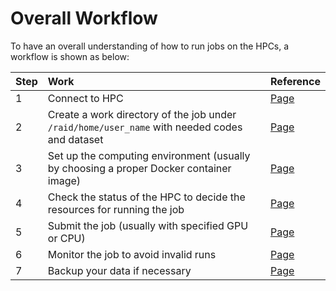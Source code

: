 # Overall Workflow

To have an overall understanding of how to run jobs on the HPCs, a workflow is shown as below:

| Step | Work | Reference |
| :--- | :--- | :--- |
| 1 | Connect to HPC | [Page](https://compsci-hunter.gitbook.io/xie-research-group/hpc-environments/hpc-user-guide/connecting-to-hpcs) |
| 2 | Create a work directory of the job under `/raid/home/user_name` with needed codes and dataset | [Page](https://compsci-hunter.gitbook.io/xie-research-group/hpc-environments/hpc-user-guide/user-directories) |
| 3 | Set up the computing environment \(usually by choosing a proper Docker container image\) | [Page](https://compsci-hunter.gitbook.io/xie-research-group/hpc-environments/docker-tutorial/use-docker-on-nvidia-gpu-cloud#use-ngc-service-on-hpcs) |
| 4 | Check the status of the HPC to decide the resources for running the job | [Page](https://compsci-hunter.gitbook.io/xie-research-group/hpc-environments/hpc-user-guide/running-jobs#2-check-the-system-status) |
| 5 | Submit the job \(usually with specified GPU or CPU\) | [Page](https://compsci-hunter.gitbook.io/xie-research-group/hpc-environments/hpc-user-guide/running-jobs#submit-a-job) |
| 6 | Monitor the job to avoid invalid runs | [Page](https://compsci-hunter.gitbook.io/xie-research-group/hpc-environments/hpc-user-guide/running-jobs#monitor-a-job) |
| 7 | Backup your data if necessary | [Page](https://compsci-hunter.gitbook.io/xie-research-group/hpc-environments/hpc-user-guide/data-backup) |

